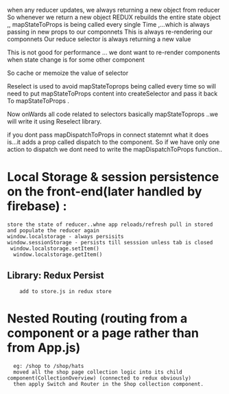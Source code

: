 when any reducer updates,
we always returning a new object from reducer
So whenever we return a new object REDUX rebuilds the entire state object ,, mapStateToProps is being
called every single Time ,...which is always passing in new props to our componnets
This is always re-rendering our componnets
 Our reduce selector is always returning a new value 

 This is not good for performance ...
 we dont want to re-render components
 when state change is for some other component

 So cache or memoize the value of selector 


 Reselect is used to avoid mapStateToprops being called every time so will need to put mapStateToProps content 
 into createSelector and pass it back To mapStateToProps .

 Now onWards all code related to selectors basically mapStateToprops ..we will write it using Reselect library.


 if you dont pass mapDispatchToProps in connect statemnt what it does is...it adds a prop called dispatch to the component.
 So if we have only one action to dispatch we dont need to write the mapDispatchToProps function..



 # Local Storage & session persistence on the front-end(later handled by firebase) :
    store the state of reducer..whne app reloads/refresh pull in stored and populate the reducer again
    window.localstorage - always persisits
    window.sessionStorage - persists till sesssion unless tab is closed
     window.localstorage.setItem()
      window.localstorage.getItem()
   ## Library: Redux Persist
        add to store.js in redux store

    
# Nested Routing (routing from a component or a page rather than from App.js)
      eg: /shop to /shop/hats
      moved all the shop page collection logic into its child component(CollectionOverview) (connected to redux obviously)
      then apply Switch and Router in the Shop collection component.